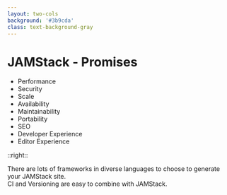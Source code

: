 ```yaml
---
layout: two-cols
background: '#3b9cda'
class: text-background-gray 
---
```


# **JAMStack - Promises**

- Performance
- Security
- Scale
- Availability
- Maintainability
- Portability
- SEO
- <span class="text-background-gray font-extrabold bg-background-ionos rounded p-2 -m-2">Developer Experience</span>
- Editor Experience

::right::

<div class="flex flex-col h-full justify-center">
  <div class="flex items-center m-4 p-4 rounded-lg bg-background-ionos leading-normal text-background-gray">
   There are lots of frameworks in diverse languages to choose to generate your JAMStack site. 
  </div>
  <div class="flex items-center m-4 p-4 rounded-lg bg-background-ionos leading-normal text-background-gray">
   CI and Versioning are easy to combine with JAMStack. 
  </div>
</div>

<Footer
  title="Copyright © 1&1 IONOS SE 2021"
  :social="[
    { type: 'gh', username: 'ionos-deploy-now' }
  ]"
/>

<IonosLogo left="false" />

<!--
Sehr abhängig vom Framework, aber der Entwickler kann sich meist ausschlieslich auf das generieren von HTML CSS und JS kümmern.

verifikation ist meist sehr einfach da die HTML Seiten local zu betrachten sind

Freie Techologie wahl ist auch meinst ein Großer Vorteil

die Meisten "modernen" Frameworks unterstüzen mittlerweile einen HTML export

zu nennen sind 
Reactjs - Gatsby, nextjs
vuejs - Gridsome, Vuepress, nuxtjs
scully - angilar
Hugo - go
jekyll - Ruby
Jigsaw - php


-->
